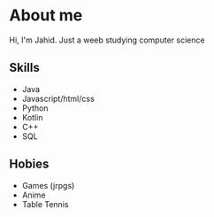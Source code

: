 # About me
Hi, I'm Jahid. Just a weeb studying computer science

## Skills
- Java
- Javascript/html/css
- Python
- Kotlin
- C++
- SQL

## Hobies
- Games (jrpgs)
- Anime
- Table Tennis

<!---
jchetti/jchetti is a ✨ special ✨ repository because its `README.md` (this file) appears on your GitHub profile.
You can click the Preview link to take a look at your changes.
--->
